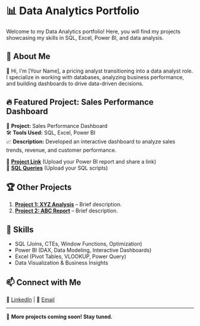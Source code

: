 # 📊 Data Analytics Portfolio

Welcome to my Data Analytics portfolio! Here, you will find my projects showcasing my skills in SQL, Excel, Power BI, and data analysis. 

## 📌 About Me
👋 Hi, I'm [Your Name], a pricing analyst transitioning into a data analyst role. I specialize in working with databases, analyzing business performance, and building dashboards to drive data-driven decisions.

## 🔥 Featured Project: Sales Performance Dashboard
📅 **Project:** Sales Performance Dashboard  
🛠 **Tools Used:** SQL, Excel, Power BI  
📈 **Description:** Developed an interactive dashboard to analyze sales trends, revenue, and customer performance. 

🔗 **[Project Link](#)** (Upload your Power BI report and share a link)  
📂 **[SQL Queries](#)** (Upload your SQL scripts)

## 🏆 Other Projects
1. **[Project 1: XYZ Analysis](#)** – Brief description.
2. **[Project 2: ABC Report](#)** – Brief description.

## 🔧 Skills
- SQL (Joins, CTEs, Window Functions, Optimization)
- Power BI (DAX, Data Modeling, Interactive Dashboards)
- Excel (Pivot Tables, VLOOKUP, Power Query)
- Data Visualization & Business Insights

## 📫 Connect with Me
💼 [LinkedIn](#) | 📧 [Email](#)

---
🚀 **More projects coming soon! Stay tuned.**
